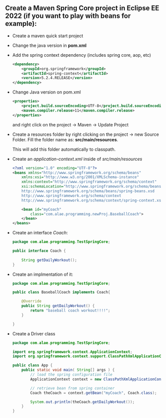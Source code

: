 ## Create a Maven Spring Core project in Eclipse EE 2022 (if you want to play with beans for example):

* Create a maven quick start project 
* Change the java version in **pom.xml**
* Add the spring context dependency (includes spring core, aop, etc)

    ```xml
    <dependency>
        <groupId>org.springframework</groupId>
        <artifactId>spring-context</artifactId>
        <version>5.2.4.RELEASE</version>
    </dependency>
    ```

* Change Java version on pom.xml 

    ```xml
    <properties>
		<project.build.sourceEncoding>UTF-8</project.build.sourceEncoding>
		<maven.compiler.release>11</maven.compiler.release>
	</properties>
    ```

    and right click on the project -> Maven -> Update Project


* Create a resources folder by right clicking on the project -> new Source Folder. Fill the folder name as: **src/main/resources**.

    This will add this folder automatically to classpath.


* Create an *application-context.xml* inside of *src/main/resources*

    ```xml
    <?xml version="1.0" encoding="UTF-8"?>
    <beans xmlns="http://www.springframework.org/schema/beans"
        xmlns:xsi="http://www.w3.org/2001/XMLSchema-instance" 
        xmlns:context="http://www.springframework.org/schema/context"
        xsi:schemaLocation="http://www.springframework.org/schema/beans
        http://www.springframework.org/schema/beans/spring-beans.xsd
        http://www.springframework.org/schema/context
        http://www.springframework.org/schema/context/spring-context.xsd">
    
        <bean id="myCoach"
            class="com.alae.programming.newProj.BaseballCoach"> 
        </bean>
    </beans>  
    ```

* Create an interface *Coach*:

    ```java
    package com.alae.programming.TestSpringCore;

    public interface Coach {
        
        String getDailyWorkout();
    }
    ```

* Create an implmentation of it:

    ```java
    package com.alae.programming.TestSpringCore;

    public class BaseballCoach implements Coach{

        @Override
        public String getDailyWorkout() {
            return "baseball coach workout!!!!";
        }

    }
    ```

* Create a Driver class

    ```java
    package com.alae.programming.TestSpringCore;

    import org.springframework.context.ApplicationContext;
    import org.springframework.context.support.ClassPathXmlApplicationContext;

    public class App {
        public static void main( String[] args ) {
            // load the spring configuration file
            ApplicationContext context = new ClassPathXmlApplicationContext("application-context.xml");

            // retrieve bean from spring container
            Coach theCoach = context.getBean("myCoach", Coach.class);

            System.out.println(theCoach.getDailyWorkout());
        }
    }
    ```

